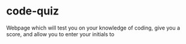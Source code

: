 # code-quiz
Webpage which will test you on your knowledge of coding, give you a score, and allow you to enter your initials to 
